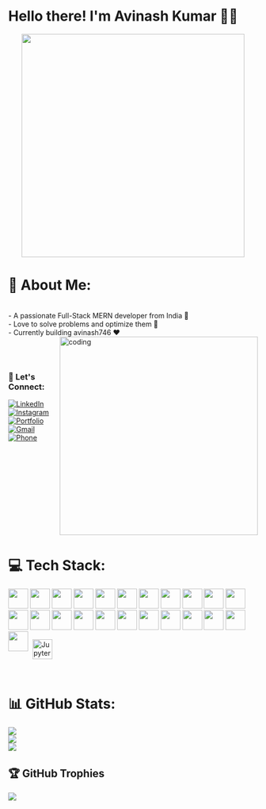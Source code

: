 # Hello there! I'm Avinash Kumar 🙋‍♂️

<div align="center">
  <img src="https://media.giphy.com/media/2IudUHdI075HL02Pkk/giphy.gif" width="450"/>
</div>

# 💫 About Me:
<br>- A passionate Full-Stack MERN developer from India 🚀<br>- Love to solve problems and optimize them 💯<br>- Currently building avinash746 ❤️
<img align="right" alt="coding" width="400" src="https://github.com/user-attachments/assets/0ae03250-373c-4200-acc7-25fb35d5882a">
<!-- <h1 align="center">Hi 👋, I'm Avinash Kumar</h1> -->
<!-- <h3 align="center">A passionate Software Developer from India.</h3> -->
<!-- <img align="right" alt="coding" width="400" src="https://github.com/user-attachments/assets/0ae03250-373c-4200-acc7-25fb35d5882a"> -->
<br>
<!-- <h4>🔭 I’m currently learning Full Stack Developement. </h4> -->
<!-- <h4>🌱 I’m interested in Web Developement or Frontend Developer.</h4> -->

<br>

<!-- <h3 align="left">Connect with me:</h3> -->

<!-- ## 🌐 Socials: -->
### 🌈 Let's Connect:
[![LinkedIn](https://img.shields.io/badge/LinkedIn-%230077B5.svg?logo=linkedin&logoColor=white)](https://www.linkedin.com/in/avinash-kumar-085321222/) [![Instagram](https://img.shields.io/badge/Instagram-%23E4405F.svg?logo=Instagram&logoColor=white)](https://www.instagram.com/avinashkr7462/) [![Portfolio](https://img.shields.io/badge/Portfolio-%23B0354CF.svg?logo=internet-explorer&logoColor=white)](https://sunny-longma-f25666.netlify.app/)
 [![Gmail](https://img.shields.io/badge/Gmail-D14836.svg?logo=Gmail&logoColor=white)](https://mail.google.com/mail/u/anish95380@gmail.com/#compose) [![Phone](https://img.shields.io/badge/Phone-933--471--7448-blue?logo=phone&logoColor=white)](tel:+91-9334717448)


<br>

<img src="https://www.animatedimages.org/data/media/562/animated-line-image-0111.gif" width="1000" height="2" />
<!-- Green Line SVG -->
<!-- ![Green Line gif](https://github.com/avinash746/avinash746/blob/main/Green%20Line.gif) -->
<!-- ![Green Line gif](https://github.com/avinash746/avinash746/blob/main/Green%20Line.gif) -->

# 💻 Tech Stack:

<!-- [![SkillIcons](https://skillicons.dev/icons?i=python,js,ts,html,css,git,bootstrap,nodejs,nextjs,react,vite,tailwindcss,mongodb,mysql,aws,vscode,firebase,github,vercel,netlify,postman,docker,go)](https://skillicons.dev) -->


<p align="left">
  <img src="https://skillicons.dev/icons?i=python" width="40"/>
  <img src="https://skillicons.dev/icons?i=js" width="40"/>
  <img src="https://skillicons.dev/icons?i=ts" width="40"/>
  <img src="https://skillicons.dev/icons?i=html" width="40"/>
  <img src="https://skillicons.dev/icons?i=css" width="40"/>
  <img src="https://skillicons.dev/icons?i=git" width="40"/>
  <img src="https://skillicons.dev/icons?i=bootstrap" width="40"/>
  <img src="https://skillicons.dev/icons?i=nodejs" width="40"/>
  <img src="https://skillicons.dev/icons?i=nextjs" width="40"/>
  <img src="https://skillicons.dev/icons?i=react" width="40"/>
  <img src="https://skillicons.dev/icons?i=vite" width="40"/>
  <img src="https://skillicons.dev/icons?i=tailwindcss" width="40"/>
  <img src="https://skillicons.dev/icons?i=mongodb" width="40"/>
  <img src="https://skillicons.dev/icons?i=mysql" width="40"/>
  <img src="https://skillicons.dev/icons?i=aws" width="40"/>
  <img src="https://skillicons.dev/icons?i=vscode" width="40"/>
  <img src="https://skillicons.dev/icons?i=firebase" width="40"/>
  <img src="https://skillicons.dev/icons?i=github" width="40"/>
  <img src="https://skillicons.dev/icons?i=vercel" width="40"/>
  <img src="https://skillicons.dev/icons?i=netlify" width="40"/>
  <img src="https://skillicons.dev/icons?i=postman" width="40"/>
  <img src="https://skillicons.dev/icons?i=docker" width="40"/>
  <img src="https://skillicons.dev/icons?i=go" width="40"/>
  <img src="https://upload.wikimedia.org/wikipedia/commons/3/38/Jupyter_logo.svg" alt="Jupyter" width="40" style="vertical-align:middle; margin-left:5px;" />
</p>


<br>
<!-- Remove this line -->

<!-- ![](https://github-readme-stats.vercel.app/api?username=avinash746&theme=dark&hide_border=false)<br/> -->

<!-- <p><img align="center" src="https://github-readme-streak-stats.herokuapp.com/?user=avinash746&" alt="avinash746" /></p> -->

<!-- <p><img align="right bottom" src="https://github-readme-stats.vercel.app/api/top-langs?username=avinash746&show_icons=true&locale=en&layout=compact" alt="avinash746" /></p> -->

# 📊 GitHub Stats:

![](https://github-readme-stats.vercel.app/api?username=avinash746&theme=dark&hide_border=false)<br/>
![](https://github-readme-streak-stats.herokuapp.com/?user=avinash746&theme=dark&hide_border=false)<br/>
<img src="https://github-readme-activity-graph.vercel.app/graph?username=avinash746&theme=synthwave-84&true&hide_border=true" />
<img src="https://www.animatedimages.org/data/media/562/animated-line-image-0111.gif" width="1000" height="2" />

## 🏆 GitHub Trophies
![](https://github-profile-trophy.vercel.app/?username=avinash746&theme=algolia&no-frame=false&no-bg=false&margin-w=4)


